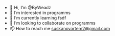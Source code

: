 - 👋 Hi, I’m @ByWeadz
- 👀 I’m interested in programms
- 🌱 I’m currently learning fsdf
- 💞️ I’m looking to collaborate on programms
- 📫 How to reach me suskanovartem2@gmail.com

<!---
ByWeadz/ByWeadz is a ✨ special ✨ repository because its `README.md` (this file) appears on your GitHub profile.
You can click the Preview link to take a look at your changes.
--->

